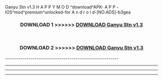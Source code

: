  Ganyu Stn v1.3 H A P P Y M O D ^download^APK- A P P -IOS^mod^premium^unlocked-for A n d r o i d-[NO.ADS]-b3gea



<div align="center">

<h3>DOWNLOAD 1 >>>>>> <a href="https://en-mod.web.app/?en= Ganyu Stn v1.3">DOWNLOAD Ganyu Stn v1.3 </a></h3><br>

<h3>DOWNLOAD 2 >>>>>> <a href="https://en-mod.web.app/?en= Ganyu Stn v1.3">DOWNLOAD Ganyu Stn v1.3 </a></h3>

</div>
----------------------------------------------------------

----------------------------------------------------------

----------------------------------------------------------

----------------------------------------------------------



